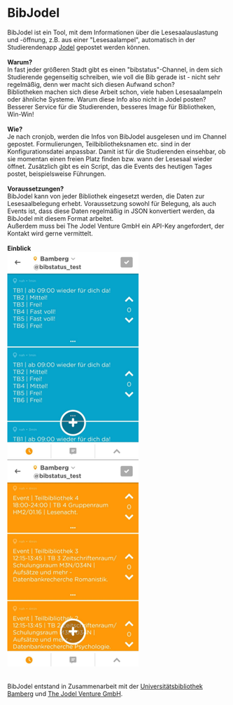 # BibJodel
BibJodel ist ein Tool, mit dem Informationen über die Lesesaalauslastung und -öffnung, z.B. aus einer "Lesesaalampel", automatisch in der Studierendenapp <a href="https://jodel.com/" target="_blank">Jodel</a> gepostet werden können.
<br><br>
<b>Warum?</b><br>
In fast jeder größeren Stadt gibt es einen "bibstatus"-Channel, in dem sich Studierende gegenseitig schreiben, wie voll die Bib gerade ist - nicht sehr regelmäßig, denn wer macht sich diesen Aufwand schon?
<br>Bibliotheken machen sich diese Arbeit schon, viele haben Lesesaalampeln oder ähnliche Systeme. Warum diese Info also nicht in Jodel posten? Besserer Service für die Studierenden, besseres Image für Bibliotheken, Win-Win!
<br><br>
<b>Wie?</b><br>
Je nach cronjob, werden die Infos von BibJodel ausgelesen und im Channel gepostet. Formulierungen, Teilbibliotheksnamen etc. sind in der Konfigurationsdatei anpassbar. Damit ist für die Studierenden einsehbar, ob sie momentan einen freien Platz finden bzw. wann der Lesesaal wieder öffnet. Zusätzlich gibt es ein Script, das die Events des heutigen Tages postet, beispielsweise Führungen.
<br><br>
<b>Voraussetzungen?</b><br>
BibJodel kann von jeder Bibliothek eingesetzt werden, die Daten zur Lesesaalbelegung erhebt. Voraussetzung sowohl für Belegung, als auch Events ist, dass diese Daten regelmäßig in JSON konvertiert werden, da BibJodel mit diesem Format arbeitet.<br>
Außerdem muss bei The Jodel Venture GmbH ein API-Key angefordert, der Kontakt wird gerne vermittelt.
<br><br>
<b>Einblick</b><br>
<img src="https://github.com/LuisMossburger/BibJodel/blob/master/jodelBelegung.jpeg" width=300px>
<img src="https://github.com/LuisMossburger/BibJodel/blob/master/jodelEvents.jpeg" width=300px>
<br><br><br>
BibJodel entstand in Zusammenarbeit mit der <a href="https://www.uni-bamberg.de/ub/" target="_blank">Universitätsbibliothek Bamberg</a> und <a href="https://jodel.com/de/imprint/" target="_blank">The Jodel Venture GmbH</a>.
